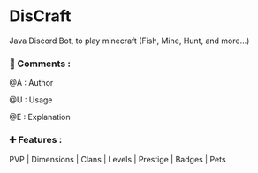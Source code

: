 # DisCraft

Java Discord Bot, to play minecraft (Fish, Mine, Hunt, and more...)

### 📝 Comments :

@A : Author

@U : Usage

@E : Explanation

### ➕ Features :

PVP | Dimensions | Clans | Levels | Prestige | Badges | Pets